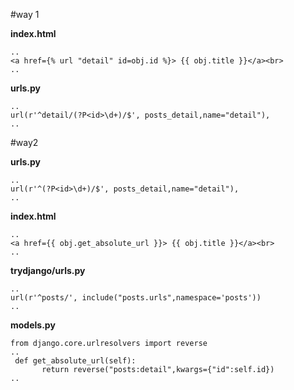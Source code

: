 #way 1


**index.html**

    ..
    <a href={% url "detail" id=obj.id %}> {{ obj.title }}</a><br>
    ..


**urls.py**

    ..
    url(r'^detail/(?P<id>\d+)/$', posts_detail,name="detail"),
    ..

#way2

**urls.py**

    ..
    url(r'^(?P<id>\d+)/$', posts_detail,name="detail"),
    ..

**index.html**

    ..
    <a href={{ obj.get_absolute_url }}> {{ obj.title }}</a><br>
    ..

**trydjango/urls.py**

    ..
    url(r'^posts/', include("posts.urls",namespace='posts'))
    ..

**models.py**

    from django.core.urlresolvers import reverse
    ..
     def get_absolute_url(self):
           return reverse("posts:detail",kwargs={"id":self.id})
    ..


